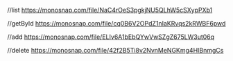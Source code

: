 
//list
https://monosnap.com/file/NaC4rOeS3pgkjNU5QLhW5cSXypPXb1

//getById
https://monosnap.com/file/cq0B6V2OPdZ1nIaKRvqs2kRWBF6pwd

//add
https://monosnap.com/file/ELIv6A1bEbQYwVwSZgZ675LW3ut06q

//delete
https://monosnap.com/file/42f2B5Ti8v2NvnMeNGKmg4HIBnmgCs